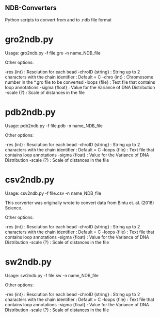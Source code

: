 ## NDB-Converters
 Python scripts to convert from and to .ndb file format

# gro2ndb.py

Usage: gro2ndb.py -f file.gro -n name_NDB_file

Other options:

-res {int}          : Resolution for each bead
-chroID {string}    : String up to 2 characters with the chain identifier 
                    : Default = C
-chro {int}         : Chromosome number in the *.gro file to be converted
-loops {file}       : Text file that contains loop annotations
-sigma {float}      : Value for the Variance of DNA Distribution
-scale {?}          : Scale of distances in the file

# pdb2ndb.py

Usage: pdb2ndb.py -f file.pdb -n name_NDB_file

Other options:

-res {int}          : Resolution for each bead
-chroID {string}    : String up to 2 characters with the chain identifier 
                    : Default = C
-loops {file}       : Text file that contains loop annotations
-sigma {float}      : Value for the Variance of DNA Distribution
-scale {?}          : Scale of distances in the file

# csv2ndb.py

Usage: csv2ndb.py -f file.csv -n name_NDB_file

This corverter was originally wrote to convert data from Bintu et. al. (2018) Science.

Other options:

-res {int}          : Resolution for each bead
-chroID {string}    : String up to 2 characters with the chain identifier 
                    : Default = C
-loops {file}       : Text file that contains loop annotations
-sigma {float}      : Value for the Variance of DNA Distribution
-scale {?}          : Scale of distances in the file

# sw2ndb.py

Usage: sw2ndb.py -f file.sw -n name_NDB_file

Other options:

-res {int}          : Resolution for each bead
-chroID {string}    : String up to 2 characters with the chain identifier 
                    : Default = C
-loops {file}       : Text file that contains loop annotations
-sigma {float}      : Value for the Variance of DNA Distribution
-scale {?}          : Scale of distances in the file

